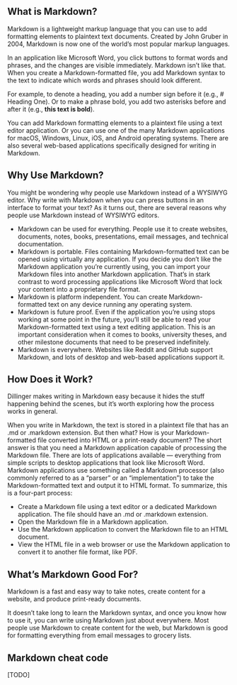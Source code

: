 ## What is Markdown?
Markdown is a lightweight markup language that you can use to add formatting 
elements to plaintext text documents. Created by John Gruber in 2004, 
Markdown is now one of the world’s most popular markup languages.

In an application like Microsoft Word, you click buttons to format words and
phrases, and the changes are visible immediately. Markdown isn’t like that. 
When you create a Markdown-formatted file, you add Markdown syntax to the 
text to indicate which words and phrases should look different.

For example, to denote a heading, you add a number sign before it 
(e.g., # Heading One). Or to make a phrase bold, you add two asterisks 
before and after it (e.g., **this text is bold**).

You can add Markdown formatting elements to a plaintext file using a text 
editor application. Or you can use one of the many Markdown applications 
for macOS, Windows, Linux, iOS, and Android operating systems. There are 
also several web-based applications specifically designed for writing 
in Markdown.

## Why Use Markdown?
You might be wondering why people use Markdown instead of a WYSIWYG editor. 
Why write with Markdown when you can press buttons in an interface to format 
your text? As it turns out, there are several reasons why people use 
Markdown instead of WYSIWYG editors.

  - Markdown can be used for everything. People use it to create websites,
  documents, notes, books, presentations, email messages, and technical documentation.
  - Markdown is portable. Files containing Markdown-formatted text can be opened using 
  virtually any application. If you decide you don’t like the Markdown application 
  you’re currently using, you can import your Markdown files into another Markdown 
  application. That’s in stark contrast to word processing applications like Microsoft 
  Word that lock your content into a proprietary file format.
  - Markdown is platform independent. You can create Markdown-formatted text on any
  device running any operating system.
  - Markdown is future proof. Even if the application you’re using stops working at 
  some point in the future, you’ll still be able to read your Markdown-formatted text 
  using a text editing application. This is an important consideration when it comes to
  books, university theses, and other milestone documents that need to be preserved indefinitely.
  - Markdown is everywhere. Websites like Reddit and GitHub support Markdown, and lots 
  of desktop and web-based applications support it.
  
  ## How Does it Work?
  Dillinger makes writing in Markdown easy because it hides the stuff happening behind the 
  scenes, but it’s worth exploring how the process works in general.

  When you write in Markdown, the text is stored in a plaintext file that has an .md or .markdown 
  extension. But then what? How is your Markdown-formatted file converted into HTML or a 
  print-ready document?
  The short answer is that you need a Markdown application capable of processing the Markdown file.
  There are lots of applications available — everything from simple scripts to desktop 
  applications that look like Microsoft Word.
  Markdown applications use something called a Markdown processor (also commonly referred to as a
  “parser” or an “implementation”) to take the Markdown-formatted text and output it to HTML format.
  To summarize, this is a four-part process:
  -  Create a Markdown file using a text editor or a dedicated Markdown application. The file should have an .md or .markdown extension.
  -  Open the Markdown file in a Markdown application.
  -  Use the Markdown application to convert the Markdown file to an HTML document.
  -  View the HTML file in a web browser or use the Markdown application to convert it to another file format, like PDF.

## What’s Markdown Good For?
Markdown is a fast and easy way to take notes, create content for a website, and produce print-ready documents.

It doesn’t take long to learn the Markdown syntax, and once you know how to use it, you can write using Markdown 
just about everywhere. Most people use Markdown to create content for the web, but Markdown is good for formatting 
everything from email messages to grocery lists.

## Markdown cheat code
[TODO]
